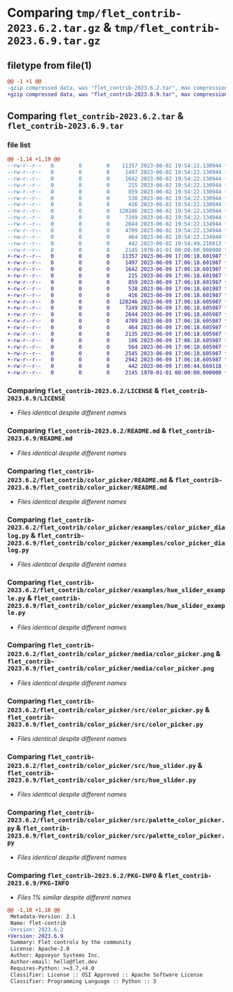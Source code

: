 # Comparing `tmp/flet_contrib-2023.6.2.tar.gz` & `tmp/flet_contrib-2023.6.9.tar.gz`

## filetype from file(1)

```diff
@@ -1 +1 @@
-gzip compressed data, was "flet_contrib-2023.6.2.tar", max compression
+gzip compressed data, was "flet_contrib-2023.6.9.tar", max compression
```

## Comparing `flet_contrib-2023.6.2.tar` & `flet_contrib-2023.6.9.tar`

### file list

```diff
@@ -1,14 +1,19 @@
--rw-r--r--   0        0        0    11357 2023-06-02 19:54:22.130944 flet_contrib-2023.6.2/LICENSE
--rw-r--r--   0        0        0     1497 2023-06-02 19:54:22.130944 flet_contrib-2023.6.2/README.md
--rw-r--r--   0        0        0     1642 2023-06-02 19:54:22.130944 flet_contrib-2023.6.2/flet_contrib/color_picker/README.md
--rw-r--r--   0        0        0      215 2023-06-02 19:54:22.130944 flet_contrib-2023.6.2/flet_contrib/color_picker/__init__.py
--rw-r--r--   0        0        0      859 2023-06-02 19:54:22.130944 flet_contrib-2023.6.2/flet_contrib/color_picker/examples/color_picker_dialog.py
--rw-r--r--   0        0        0      538 2023-06-02 19:54:22.130944 flet_contrib-2023.6.2/flet_contrib/color_picker/examples/hue_slider_example.py
--rw-r--r--   0        0        0      416 2023-06-02 19:54:22.130944 flet_contrib-2023.6.2/flet_contrib/color_picker/examples/update_color_property.py
--rw-r--r--   0        0        0   128246 2023-06-02 19:54:22.130944 flet_contrib-2023.6.2/flet_contrib/color_picker/media/color_picker.png
--rw-r--r--   0        0        0     7249 2023-06-02 19:54:22.134944 flet_contrib-2023.6.2/flet_contrib/color_picker/src/color_picker.py
--rw-r--r--   0        0        0     2644 2023-06-02 19:54:22.134944 flet_contrib-2023.6.2/flet_contrib/color_picker/src/hue_slider.py
--rw-r--r--   0        0        0     4709 2023-06-02 19:54:22.134944 flet_contrib-2023.6.2/flet_contrib/color_picker/src/palette_color_picker.py
--rw-r--r--   0        0        0      464 2023-06-02 19:54:22.134944 flet_contrib-2023.6.2/flet_contrib/color_picker/src/utils.py
--rw-r--r--   0        0        0      442 2023-06-02 19:54:49.210813 flet_contrib-2023.6.2/pyproject.toml
--rw-r--r--   0        0        0     2145 1970-01-01 00:00:00.000000 flet_contrib-2023.6.2/PKG-INFO
+-rw-r--r--   0        0        0    11357 2023-06-09 17:06:18.601987 flet_contrib-2023.6.9/LICENSE
+-rw-r--r--   0        0        0     1497 2023-06-09 17:06:18.601987 flet_contrib-2023.6.9/README.md
+-rw-r--r--   0        0        0     1642 2023-06-09 17:06:18.601987 flet_contrib-2023.6.9/flet_contrib/color_picker/README.md
+-rw-r--r--   0        0        0      215 2023-06-09 17:06:18.601987 flet_contrib-2023.6.9/flet_contrib/color_picker/__init__.py
+-rw-r--r--   0        0        0      859 2023-06-09 17:06:18.601987 flet_contrib-2023.6.9/flet_contrib/color_picker/examples/color_picker_dialog.py
+-rw-r--r--   0        0        0      538 2023-06-09 17:06:18.601987 flet_contrib-2023.6.9/flet_contrib/color_picker/examples/hue_slider_example.py
+-rw-r--r--   0        0        0      416 2023-06-09 17:06:18.601987 flet_contrib-2023.6.9/flet_contrib/color_picker/examples/update_color_property.py
+-rw-r--r--   0        0        0   128246 2023-06-09 17:06:18.605987 flet_contrib-2023.6.9/flet_contrib/color_picker/media/color_picker.png
+-rw-r--r--   0        0        0     7249 2023-06-09 17:06:18.605987 flet_contrib-2023.6.9/flet_contrib/color_picker/src/color_picker.py
+-rw-r--r--   0        0        0     2644 2023-06-09 17:06:18.605987 flet_contrib-2023.6.9/flet_contrib/color_picker/src/hue_slider.py
+-rw-r--r--   0        0        0     4709 2023-06-09 17:06:18.605987 flet_contrib-2023.6.9/flet_contrib/color_picker/src/palette_color_picker.py
+-rw-r--r--   0        0        0      464 2023-06-09 17:06:18.605987 flet_contrib-2023.6.9/flet_contrib/color_picker/src/utils.py
+-rw-r--r--   0        0        0     2135 2023-06-09 17:06:18.605987 flet_contrib-2023.6.9/flet_contrib/vertical_splitter/README.md
+-rw-r--r--   0        0        0      106 2023-06-09 17:06:18.605987 flet_contrib-2023.6.9/flet_contrib/vertical_splitter/__init__.py
+-rw-r--r--   0        0        0      564 2023-06-09 17:06:18.605987 flet_contrib-2023.6.9/flet_contrib/vertical_splitter/examples/vertical_splitter_with_containers.py
+-rw-r--r--   0        0        0     2545 2023-06-09 17:06:18.605987 flet_contrib-2023.6.9/flet_contrib/vertical_splitter/examples/vertical_splitter_with_navigationrail_and_text.py
+-rw-r--r--   0        0        0     2942 2023-06-09 17:06:18.605987 flet_contrib-2023.6.9/flet_contrib/vertical_splitter/src/vertical_splitter.py
+-rw-r--r--   0        0        0      442 2023-06-09 17:06:44.669118 flet_contrib-2023.6.9/pyproject.toml
+-rw-r--r--   0        0        0     2145 1970-01-01 00:00:00.000000 flet_contrib-2023.6.9/PKG-INFO
```

### Comparing `flet_contrib-2023.6.2/LICENSE` & `flet_contrib-2023.6.9/LICENSE`

 * *Files identical despite different names*

### Comparing `flet_contrib-2023.6.2/README.md` & `flet_contrib-2023.6.9/README.md`

 * *Files identical despite different names*

### Comparing `flet_contrib-2023.6.2/flet_contrib/color_picker/README.md` & `flet_contrib-2023.6.9/flet_contrib/color_picker/README.md`

 * *Files identical despite different names*

### Comparing `flet_contrib-2023.6.2/flet_contrib/color_picker/examples/color_picker_dialog.py` & `flet_contrib-2023.6.9/flet_contrib/color_picker/examples/color_picker_dialog.py`

 * *Files identical despite different names*

### Comparing `flet_contrib-2023.6.2/flet_contrib/color_picker/examples/hue_slider_example.py` & `flet_contrib-2023.6.9/flet_contrib/color_picker/examples/hue_slider_example.py`

 * *Files identical despite different names*

### Comparing `flet_contrib-2023.6.2/flet_contrib/color_picker/media/color_picker.png` & `flet_contrib-2023.6.9/flet_contrib/color_picker/media/color_picker.png`

 * *Files identical despite different names*

### Comparing `flet_contrib-2023.6.2/flet_contrib/color_picker/src/color_picker.py` & `flet_contrib-2023.6.9/flet_contrib/color_picker/src/color_picker.py`

 * *Files identical despite different names*

### Comparing `flet_contrib-2023.6.2/flet_contrib/color_picker/src/hue_slider.py` & `flet_contrib-2023.6.9/flet_contrib/color_picker/src/hue_slider.py`

 * *Files identical despite different names*

### Comparing `flet_contrib-2023.6.2/flet_contrib/color_picker/src/palette_color_picker.py` & `flet_contrib-2023.6.9/flet_contrib/color_picker/src/palette_color_picker.py`

 * *Files identical despite different names*

### Comparing `flet_contrib-2023.6.2/PKG-INFO` & `flet_contrib-2023.6.9/PKG-INFO`

 * *Files 1% similar despite different names*

```diff
@@ -1,10 +1,10 @@
 Metadata-Version: 2.1
 Name: flet-contrib
-Version: 2023.6.2
+Version: 2023.6.9
 Summary: Flet controls by the community
 License: Apache-2.0
 Author: Appveyor Systems Inc.
 Author-email: hello@flet.dev
 Requires-Python: >=3.7,<4.0
 Classifier: License :: OSI Approved :: Apache Software License
 Classifier: Programming Language :: Python :: 3
```

